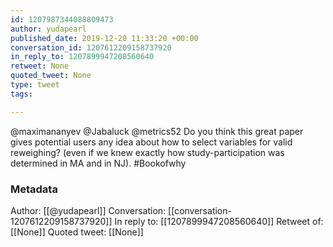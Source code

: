 ```yaml
---
id: 1207987344088809473
author: yudapearl
published_date: 2019-12-20 11:33:20 +00:00
conversation_id: 1207612209158737920
in_reply_to: 1207899947208560640
retweet: None
quoted_tweet: None
type: tweet
tags:

---
```


@maximananyev @Jabaluck @metrics52 Do you think this great paper gives potential users any idea about how to select variables for valid reweighing? (even if we knew exactly how study-participation was determined  in MA and in NJ). #Bookofwhy

### Metadata

Author: [[@yudapearl]]
Conversation: [[conversation-1207612209158737920]]
In reply to: [[1207899947208560640]]
Retweet of: [[None]]
Quoted tweet: [[None]]
